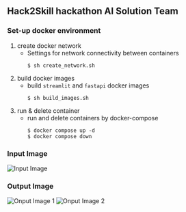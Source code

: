 ## Hack2Skill hackathon AI Solution Team


### Set-up docker environment
1. create docker network 
    - Settings for network connectivity between containers
        ```
        $ sh create_network.sh
        ```
2. build docker images
    - build `streamlit` and `fastapi` docker images
        ```
        $ sh build_images.sh
        ```
3. run & delete container
    - run and delete containers by docker-compose
        ```
        $ docker compose up -d
        $ docker compose down
        ```

### Input Image
![Input Image](https://github.com/Jinwoo1126/Hack2Skill-AI-Solution/blob/main/input_image.png)

### Output Image
![Onput Image 1](https://github.com/Jinwoo1126/Hack2Skill-AI-Solution/blob/main/output_image_1.png)
![Onput Image 2](https://github.com/Jinwoo1126/Hack2Skill-AI-Solution/blob/main/output_image_2.png)
